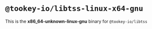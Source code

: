 # `@tookey-io/libtss-linux-x64-gnu`

This is the **x86_64-unknown-linux-gnu** binary for `@tookey-io/libtss`

